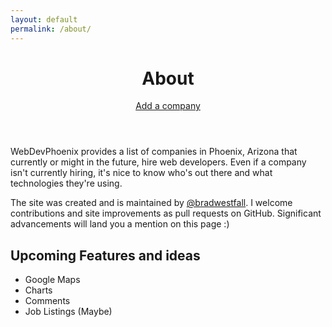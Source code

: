 ```yaml
---
layout: default
permalink: /about/
---
```


<header class="content-header">
    <h1>About</h1>
    <div class="actions">
        <a href="/add-company" class="button add-company">Add a company</a>
    </div>
</header>

WebDevPhoenix provides a list of companies in Phoenix, Arizona that currently or might in the future, hire web developers. Even if a company isn't currently hiring, it's nice to know who's out there and what technologies they're using.

The site was created and is maintained by [@bradwestfall](http://twitter.com/bradwestfall). I welcome contributions and site improvements as pull requests on GitHub. Significant advancements will land you a mention on this page :)

## Upcoming Features and ideas

- Google Maps
- Charts
- Comments
- Job Listings (Maybe)